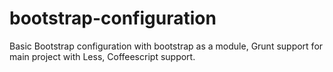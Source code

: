 bootstrap-configuration
=======================

Basic Bootstrap configuration with bootstrap as a module, Grunt support for main project with Less, Coffeescript support.
